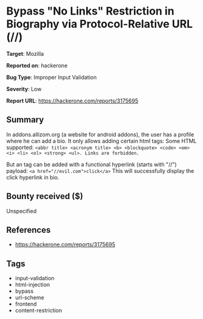 # Bypass "No Links" Restriction in Biography via Protocol-Relative URL (//)

**Target**: Mozilla

**Reported on**: hackerone

**Bug Type**: Improper Input Validation

**Severity**: Low

**Report URL**: https://hackerone.com/reports/3175695

## Summary
In addons.allizom.org (a website for android addons), the user has a profile where he can add a bio.
It only allows adding certain html tags:
Some HTML supported: `<abbr title> <acronym title> <b> <blockquote> <code> <em> <i> <li> <ol> <strong> <ul>. Links are forbidden.`

But an <a> tag can be added with a functional hyperlink (starts with "//")
payload: `<a href="//evil.com">click</a>`
This will successfully display the click hyperlink in bio.

## Bounty received ($)
Unspecified

## References
- https://hackerone.com/reports/3175695
## Tags
- input-validation
- html-injection
- bypass
- url-scheme
- frontend
- content-restriction
